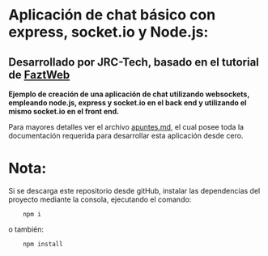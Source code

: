 # Aplicación de chat básico con express, socket.io y Node.js:
## Desarrollado por JRC-Tech, basado en el tutorial de [FaztWeb](https://www.youtube.com/watch?v=0wqteZNqruc&ab_channel=Fazt)

**Ejemplo de creación de una aplicación de chat utilizando websockets, empleando node.js, express y socket.io en el back end y utilizando el mismo socket.io en el front end.**

Para mayores detalles ver el archivo [apuntes.md](https://github.com/jrctech/socketio_server/blob/master/apuntes.md), el cual posee toda la documentación requerida para desarrollar esta aplicación desde cero.

# Nota:
Si se descarga este repositorio desde gitHub, instalar las dependencias del proyecto mediante la consola, ejecutando el comando:

        npm i

o también:

        npm install